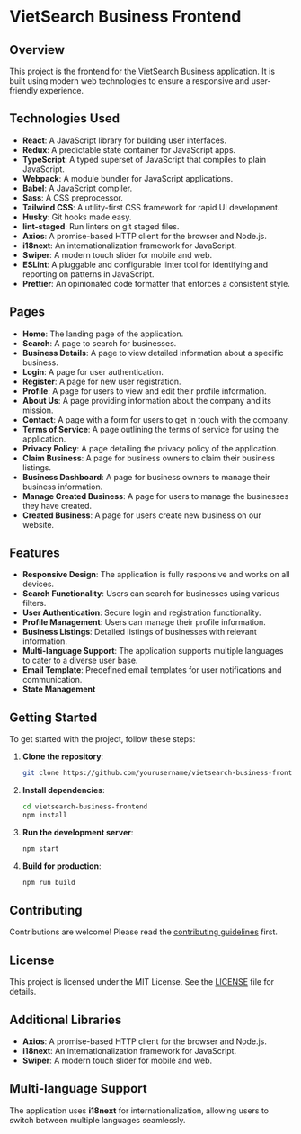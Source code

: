 # VietSearch Business Frontend

## Overview
This project is the frontend for the VietSearch Business application. It is built using modern web technologies to ensure a responsive and user-friendly experience.

## Technologies Used
- **React**: A JavaScript library for building user interfaces.
- **Redux**: A predictable state container for JavaScript apps.
- **TypeScript**: A typed superset of JavaScript that compiles to plain JavaScript.
- **Webpack**: A module bundler for JavaScript applications.
- **Babel**: A JavaScript compiler.
- **Sass**: A CSS preprocessor.
- **Tailwind CSS**: A utility-first CSS framework for rapid UI development.
- **Husky**: Git hooks made easy.
- **lint-staged**: Run linters on git staged files.
- **Axios**: A promise-based HTTP client for the browser and Node.js.
- **i18next**: An internationalization framework for JavaScript.
- **Swiper**: A modern touch slider for mobile and web.
- **ESLint**: A pluggable and configurable linter tool for identifying and reporting on patterns in JavaScript.
- **Prettier**: An opinionated code formatter that enforces a consistent style.

## Pages
- **Home**: The landing page of the application.
- **Search**: A page to search for businesses.
- **Business Details**: A page to view detailed information about a specific business.
- **Login**: A page for user authentication.
- **Register**: A page for new user registration.
- **Profile**: A page for users to view and edit their profile information.
- **About Us**: A page providing information about the company and its mission.
- **Contact**: A page with a form for users to get in touch with the company.
- **Terms of Service**: A page outlining the terms of service for using the application.
- **Privacy Policy**: A page detailing the privacy policy of the application.
- **Claim Business**: A page for business owners to claim their business listings.
- **Business Dashboard**: A page for business owners to manage their business information.
- **Manage Created Business**: A page for users to manage the businesses they have created.
- **Created Business**: A page for users create new business on our website.

## Features
- **Responsive Design**: The application is fully responsive and works on all devices.
- **Search Functionality**: Users can search for businesses using various filters.
- **User Authentication**: Secure login and registration functionality.
- **Profile Management**: Users can manage their profile information.
- **Business Listings**: Detailed listings of businesses with relevant information.
- **Multi-language Support**: The application supports multiple languages to cater to a diverse user base.
- **Email Template**: Predefined email templates for user notifications and communication.
- **State Management**

## Getting Started
To get started with the project, follow these steps:

1. **Clone the repository**:
    ```sh
    git clone https://github.com/yourusername/vietsearch-business-frontend.git
    ```

2. **Install dependencies**:
    ```sh
    cd vietsearch-business-frontend
    npm install
    ```

3. **Run the development server**:
    ```sh
    npm start
    ```

4. **Build for production**:
    ```sh
    npm run build
    ```

## Contributing
Contributions are welcome! Please read the [contributing guidelines](CONTRIBUTING.md) first.

## License
This project is licensed under the MIT License. See the [LICENSE](LICENSE) file for details.

## Additional Libraries
- **Axios**: A promise-based HTTP client for the browser and Node.js.
- **i18next**: An internationalization framework for JavaScript.
- **Swiper**: A modern touch slider for mobile and web.

## Multi-language Support
The application uses **i18next** for internationalization, allowing users to switch between multiple languages seamlessly.
